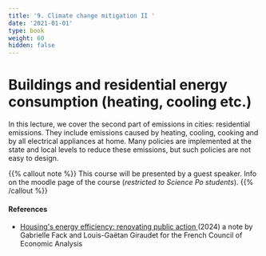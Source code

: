 ```yaml
---
title: '9. Climate change mitigation II '
date: '2021-01-01'
type: book
weight: 60
hidden: false
---
```

# Buildings and residential energy consumption (heating, cooling etc.)

<!--more-->

In this lecture, we cover the second part of emissions in cities: residential emissions. They include emissions caused by heating, cooling, cooking and by all electrical appliances at home. Many policies are implemented at the state and local levels to reduce these emissions, but such policies are not easy to design.

{{% callout note %}}
This course will be presented by a guest speaker.
Info on the moodle page of the course (_restricted to Science Po students_).
{{% /callout %}}

#### References
- [Housing's energy efficiency: renovating public action ](https://www.cae-eco.fr/en/efficacite-energetique-des-logements-renover-l-action-publique) (2024) a note by Gabrielle Fack and Louis-Gaëtan Giraudet for the French Council of Economic Analysis
